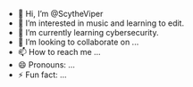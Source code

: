 - 👋 Hi, I’m @ScytheViper
- 👀 I’m interested in music and learning to edit.
- 🌱 I’m currently learning cybersecurity.
- 💞️ I’m looking to collaborate on ...
- 📫 How to reach me ...
- 😄 Pronouns: ...
- ⚡ Fun fact: ...

<!---
ScytheViper/ScytheViper is a ✨ special ✨ repository because its `README.md` (this file) appears on your GitHub profile.
You can click the Preview link to take a look at your changes.
--->
